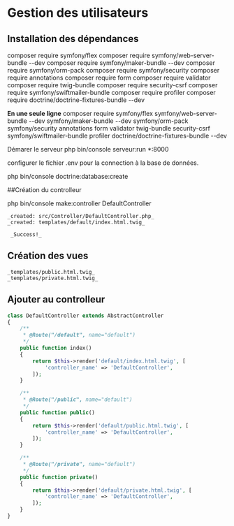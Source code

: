 # Gestion des utilisateurs

## Installation des dépendances

composer require symfony/flex
composer require symfony/web-server-bundle --dev
composer require symfony/maker-bundle --dev
composer require symfony/orm-pack
composer require symfony/security
composer require annotations
composer require form
composer require validator
composer require twig-bundle
composer require security-csrf
composer require symfony/swiftmailer-bundle
composer require profiler
composer require doctrine/doctrine-fixtures-bundle --dev 

**En une seule ligne**
composer require symfony/flex symfony/web-server-bundle --dev symfony/maker-bundle --dev symfony/orm-pack symfony/security 
annotations form validator twig-bundle security-csrf symfony/swiftmailer-bundle profiler doctrine/doctrine-fixtures-bundle --dev 

Démarer le serveur 
php bin/console serveur:run *:8000

configurer le fichier .env pour la connection à la base de données.

php bin/console doctrine:database:create

##Création du controlleur

php bin/console make:controller DefaultController

    _created: src/Controller/DefaultController.php_
    _created: templates/default/index.html.twig_

     _Success!_

## Création des vues

    _templates/public.html.twig_
    _templates/private.html.twig_

## Ajouter au controlleur

```php
class DefaultController extends AbstractController
{
    /**
     * @Route("/default", name="default")
     */
    public function index()
    {
        return $this->render('default/index.html.twig', [
            'controller_name' => 'DefaultController',
        ]);
    }

    /**
     * @Route("/public", name="default")
     */
    public function public()
    {
        return $this->render('default/public.html.twig', [
            'controller_name' => 'DefaultController',
        ]);
    }

    /**
     * @Route("/private", name="default")
     */
    public function private()
    {
        return $this->render('default/private.html.twig', [
            'controller_name' => 'DefaultController',
        ]);
    }
}
```
